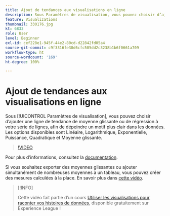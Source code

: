 ```yaml
---
title: Ajout de tendances aux visualisations en ligne
description: Sous Paramètres de visualisation, vous pouvez choisir d’ajouter une ligne de tendance de moyenne glissante ou de régression à votre série de lignes, afin de dépeindre un motif plus clair dans les données. Les options disponibles sont Linéaire, Logarithmique, Exponentielle, Puissance, Quadratique et Moyenne glissante.
feature: Visualizations
thumbnail: 330176.jpg
kt: 6833
role: User
level: Beginner
exl-id: cef228e1-945f-44e2-80cd-d22842fd05a4
source-git-commit: c9f3316fe30d6cfc505dd2c3238b1b6f0661a709
workflow-type: ht
source-wordcount: '169'
ht-degree: 100%

---
```


# Ajout de tendances aux visualisations en ligne

Sous [!UICONTROL Paramètres de visualisation], vous pouvez choisir d’ajouter une ligne de tendance de moyenne glissante ou de régression à votre série de lignes, afin de dépeindre un motif plus clair dans les données. Les options disponibles sont Linéaire, Logarithmique, Exponentielle, Puissance, Quadratique et Moyenne glissante.

>[!VIDEO](https://video.tv.adobe.com/v/330176/?quality=12&learn=on)

Pour plus d’informations, consultez la [documentation](https://experienceleague.adobe.com/docs/analytics/analyze/analysis-workspace/visualizations/line.html?lang=fr#analysis-workspace).

Si vous souhaitez exporter des moyennes glissantes ou ajouter simultanément de nombreuses moyennes à un tableau, vous pouvez créer des mesures calculées à la place. En savoir plus dans [cette vidéo](https://experienceleague.adobe.com/docs/analytics-learn/tutorials/analysis-workspace/visualizations/using-the-cumulative-average-function-to-apply-metric-smoothing.html?lang=fr#analysis-workspace).

>[!INFO]
>
> Cette vidéo fait partie d’un cours [Utiliser les visualisations pour raconter vos histoires de données](https://experienceleague.adobe.com/?recommended=Analytics-U-1-2021.1.visualizations), disponible gratuitement sur Experience League !

